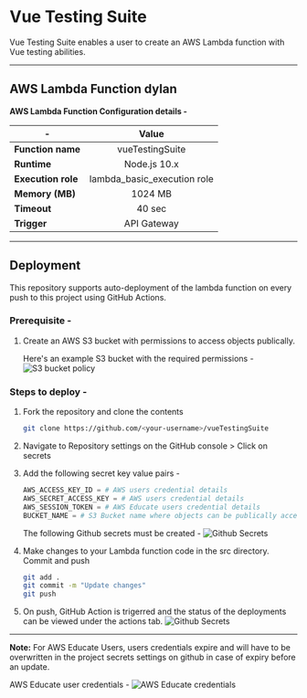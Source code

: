 # Vue Testing Suite

Vue Testing Suite enables a user to create an AWS Lambda function with Vue testing abilities. 

***

## AWS Lambda Function dylan
**AWS Lambda Function Configuration details -** 

| -                 | Value                       |
| ------------------|:---------------------------:|
| **Function name** | vueTestingSuite             |
| **Runtime**       | Node.js 10.x                |
| **Execution role**| lambda_basic_execution role |
| **Memory (MB)**   | 1024 MB                     |
| **Timeout**       | 40 sec                      |
| **Trigger**       | API Gateway                 |

*** 

## Deployment
This repository supports auto-deployment of the lambda function on every push to this project using GitHub Actions.
### Prerequisite -
1. Create an AWS S3 bucket with permissions to access objects publically.

   Here's an example S3 bucket with the required permissions -
   ![S3 bucket policy](./docs/Bucket-policy.png)
   
### Steps to deploy -
1. Fork the repository and clone the contents
   ```bash
   git clone https://github.com/<your-username>/vueTestingSuite
   ```
2. Navigate to Repository settings on the GitHub console > Click on secrets
3. Add the following secret key value pairs - 
   ```python
   AWS_ACCESS_KEY_ID = # AWS users credential details
   AWS_SECRET_ACCESS_KEY = # AWS users credential details
   AWS_SESSION_TOKEN = # AWS Educate users credential details
   BUCKET_NAME = # S3 Bucket name where objects can be publically accessible
   ```
   
   The following Github secrets must be created -
   ![Github Secrets](./docs/Github-secrets.png)
   
4. Make changes to your Lambda function code in the src directory. Commit and push
   ```bash
   git add .
   git commit -m "Update changes"
   git push
   ```
3. On push, GitHub Action is trigerred and the status of the deployments can be viewed under the actions tab.
   ![Github Secrets](./docs/Github-actions.png)

***

**Note:** 
For AWS Educate Users, users credentials expire and will have to be overwritten in the project secrets settings on github in case of expiry before an update.

AWS Educate user credentials - 
![AWS Educate credentials](./docs/Aws-Educate-credentials.png)
